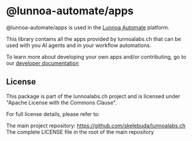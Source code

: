 # @lunnoa-automate/apps

@lunnoa-automate/apps is used in the [Lunnoa Automate](https://github.com/skelebuda/lunnoa-automate) platform.

This library contains all the apps provided by lunnoalabs.ch that can be used with you AI agents and in your workflow automations.

To learn more about developing your own apps and/or contributing, go to our [developer documentation](https://www.lunnoalabs.ch/docs/development)

## License

This package is part of the lunnoalabs.ch project and is licensed under "Apache License with the Commons Clause".

For full license details, please refer to:

The main project repository: https://github.com/skelebuda/lunnoalabs.ch
The complete LICENSE file in the root of the main repository
